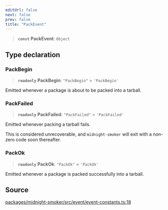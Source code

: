 ```yaml
---
editUrl: false
next: false
prev: false
title: "PackEvent"
---
```


> **`const`** **PackEvent**: `Object`

## Type declaration

### PackBegin

> **`readonly`** **PackBegin**: `"PackBegin"` = `'PackBegin'`

Emitted whenever a package is about to be packed into a tarball.

### PackFailed

> **`readonly`** **PackFailed**: `"PackFailed"` = `'PackFailed'`

Emitted whenever packing a tarball fails.

This is considered unrecoverable, and `midnight-smoker` will exit with a
non-zero code soon thereafter.

### PackOk

> **`readonly`** **PackOk**: `"PackOk"` = `'PackOk'`

Emitted whenever a package is packed successfully into a tarball.

## Source

[packages/midnight-smoker/src/event/event-constants.ts:18](https://github.com/boneskull/midnight-smoker/blob/417858b/packages/midnight-smoker/src/event/event-constants.ts#L18)
